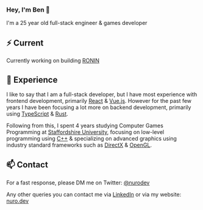 ### Hey, I'm Ben 👋

I'm a 25 year old full-stack engineer & games developer

## ⚡️ Current

Currently working on building [RONIN](https://ronin.co/)

## 💎 Experience

I like to say that I am a full-stack developer, but I have most experience with frontend development, primarily [React](https://reactjs.org/) & [Vue.js](https://vuejs.org/). However for the past few years I have been focusing a lot more on backend development, primarily using [TypeScript](https://www.typescriptlang.org/) & [Rust](https://www.rust-lang.org/).

Following from this, I spent 4 years studying Computer Games Programming at [Staffordshire University](https://www.staffs.ac.uk/), focusing on low-level programming using [C++](https://www.cplusplus.com/) & specializing on advanced graphics using industry standard frameworks such as [DirectX](https://docs.microsoft.com/en-us/windows/win32/directx) & [OpenGL](https://www.opengl.org/).

## 📫 Contact

For a fast response, please DM me on Twitter: [@nurodev](https://twitter.com/direct_messages/create/nurodev) 

Any other queries you can contact me via [LinkedIn](https://www.linkedin.com/in/nurodev) or via my website: [nuro.dev](https://nuro.dev/contact)
